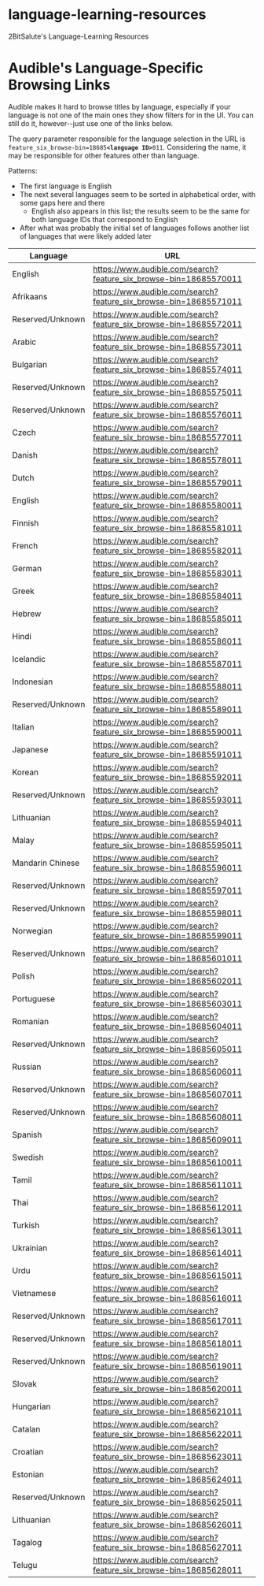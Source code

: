 # language-learning-resources
2BitSalute's Language-Learning Resources

# Audible's Language-Specific Browsing Links

Audible makes it hard to browse titles by language, especially if your language is not one of the main ones they show filters for in the UI.
You can still do it, however--just use one of the links below.

The query parameter responsible for the language selection in the URL is `feature_six_browse-bin=18685`**`<language ID>`**`011`.
Considering the name, it may be responsible for other features other than language.

Patterns:
- The first language is English
- The next several languages seem to be sorted in alphabetical order, with some gaps here and there
  - English also appears in this list; the results seem to be the same for both language IDs that correspond to English
- After what was probably the initial set of languages follows another list of languages that were likely added later

| Language | URL |
| -------- | --- |
| English | https://www.audible.com/search?feature_six_browse-bin=18685570011 |
| Afrikaans | https://www.audible.com/search?feature_six_browse-bin=18685571011 |
| Reserved/Unknown | https://www.audible.com/search?feature_six_browse-bin=18685572011 |
| Arabic | https://www.audible.com/search?feature_six_browse-bin=18685573011 |
| Bulgarian | https://www.audible.com/search?feature_six_browse-bin=18685574011 |
| Reserved/Unknown | https://www.audible.com/search?feature_six_browse-bin=18685575011 |
| Reserved/Unknown | https://www.audible.com/search?feature_six_browse-bin=18685576011 |
| Czech | https://www.audible.com/search?feature_six_browse-bin=18685577011 |
| Danish | https://www.audible.com/search?feature_six_browse-bin=18685578011 |
| Dutch | https://www.audible.com/search?feature_six_browse-bin=18685579011 |
| English | https://www.audible.com/search?feature_six_browse-bin=18685580011 |
| Finnish | https://www.audible.com/search?feature_six_browse-bin=18685581011 |
| French | https://www.audible.com/search?feature_six_browse-bin=18685582011 |
| German | https://www.audible.com/search?feature_six_browse-bin=18685583011 |
| Greek | https://www.audible.com/search?feature_six_browse-bin=18685584011 |
| Hebrew | https://www.audible.com/search?feature_six_browse-bin=18685585011 |
| Hindi | https://www.audible.com/search?feature_six_browse-bin=18685586011 |
| Icelandic | https://www.audible.com/search?feature_six_browse-bin=18685587011 |
| Indonesian | https://www.audible.com/search?feature_six_browse-bin=18685588011 |
| Reserved/Unknown | https://www.audible.com/search?feature_six_browse-bin=18685589011 |
| Italian | https://www.audible.com/search?feature_six_browse-bin=18685590011 |
| Japanese | https://www.audible.com/search?feature_six_browse-bin=18685591011 |
| Korean | https://www.audible.com/search?feature_six_browse-bin=18685592011 |
| Reserved/Unknown | https://www.audible.com/search?feature_six_browse-bin=18685593011 |
| Lithuanian | https://www.audible.com/search?feature_six_browse-bin=18685594011 |
| Malay | https://www.audible.com/search?feature_six_browse-bin=18685595011 |
| Mandarin Chinese | https://www.audible.com/search?feature_six_browse-bin=18685596011 |
| Reserved/Unknown | https://www.audible.com/search?feature_six_browse-bin=18685597011 |
| Reserved/Unknown | https://www.audible.com/search?feature_six_browse-bin=18685598011 |
| Norwegian | https://www.audible.com/search?feature_six_browse-bin=18685599011 |
| Reserved/Unknown | https://www.audible.com/search?feature_six_browse-bin=18685601011 |
| Polish | https://www.audible.com/search?feature_six_browse-bin=18685602011 |
| Portuguese | https://www.audible.com/search?feature_six_browse-bin=18685603011 |
| Romanian | https://www.audible.com/search?feature_six_browse-bin=18685604011 |
| Reserved/Unknown  | https://www.audible.com/search?feature_six_browse-bin=18685605011 |
| Russian | https://www.audible.com/search?feature_six_browse-bin=18685606011 |
| Reserved/Unknown | https://www.audible.com/search?feature_six_browse-bin=18685607011 |
| Reserved/Unknown | https://www.audible.com/search?feature_six_browse-bin=18685608011 |
| Spanish | https://www.audible.com/search?feature_six_browse-bin=18685609011 |
| Swedish | https://www.audible.com/search?feature_six_browse-bin=18685610011 |
| Tamil | https://www.audible.com/search?feature_six_browse-bin=18685611011 |
| Thai | https://www.audible.com/search?feature_six_browse-bin=18685612011 |
| Turkish | https://www.audible.com/search?feature_six_browse-bin=18685613011 |
| Ukrainian | https://www.audible.com/search?feature_six_browse-bin=18685614011 |
| Urdu | https://www.audible.com/search?feature_six_browse-bin=18685615011 |
| Vietnamese | https://www.audible.com/search?feature_six_browse-bin=18685616011 |
| Reserved/Unknown | https://www.audible.com/search?feature_six_browse-bin=18685617011 |
| Reserved/Unknown | https://www.audible.com/search?feature_six_browse-bin=18685618011 |
| Reserved/Unknown | https://www.audible.com/search?feature_six_browse-bin=18685619011 |
| Slovak | https://www.audible.com/search?feature_six_browse-bin=18685620011 |
| Hungarian | https://www.audible.com/search?feature_six_browse-bin=18685621011 |
| Catalan | https://www.audible.com/search?feature_six_browse-bin=18685622011 |
| Croatian | https://www.audible.com/search?feature_six_browse-bin=18685623011 |
| Estonian | https://www.audible.com/search?feature_six_browse-bin=18685624011 |
| Reserved/Unknown | https://www.audible.com/search?feature_six_browse-bin=18685625011 |
| Lithuanian | https://www.audible.com/search?feature_six_browse-bin=18685626011 |
| Tagalog | https://www.audible.com/search?feature_six_browse-bin=18685627011 |
| Telugu | https://www.audible.com/search?feature_six_browse-bin=18685628011 |

